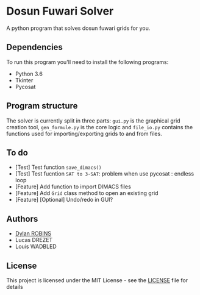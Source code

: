 # Dosun Fuwari Solver

A python program that solves dosun fuwari grids for you.

## Dependencies

To run this program you'll need to install the following programs:
+ Python 3.6
+ Tkinter
+ Pycosat

## Program structure

The solver is currently split in three parts: `gui.py` is the graphical grid creation tool, `gen_formule.py` is the core logic and `file_io.py` contains the functions used for importing/exporting grids to and from files.

## To do

+ [Test] Test function `save_dimacs()`
+ [Test] Test fucntion `SAT to 3-SAT`: problem when use pycosat : endless loop  
+ [Feature] Add function to import DIMACS files
+ [Feature] Add `Grid` class method to open an existing grid
+ [Feature] [Optional] Undo/redo in GUI?

## Authors
+ [Dylan ROBINS](https://github.com/dylan-robins/)
+ Lucas DREZET
+ Louis WADBLED

## License

This project is licensed under the MIT License - see the [LICENSE](LICENSE) file for details
